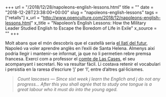 +++
url = "/2018/12/28/napoleons-english-lessons.html"
title = ""
date = "2018-12-28T23:38:00+00:00"
slug = "napoleons-english-lessons"
tags = ["retalls"]
x_url = "http://www.openculture.com/2018/12/napoleons-english-lessons.html"
x_title = "Napoleon’s English Lessons: How the Military Leader Studied English to Escape the Boredom of Life in Exile"
x_source = ""
+++


Molt abans que el món descobrís que el castellà seria [el llatí del futur](https://elpais.com/elpais/2018/12/23/opinion/1545581494_305478.html), Napoleó va voler aprendre anglès en l’exili de Santa Helena. Almenys així podria llegir i mantenir-se informat, ja que no li permetien rebre premsa francesa. Exercí com a professor el [comte de Las Cases](https://ca.wikipedia.org/wiki/Emmanuel,_comte_de_Las_Cases), el seu acompanyant i secretari. No va resultar fàcil. Li costava retenir el vocabulari i persistia en la raresa d’escriure ‘j’ per ‘I’, entre d’altres gal·licismes.

> *Count lascases — Since sixt week j learn the Englich and j do not any progress… After this you shall agrée that to study one tongue is a great labour who it must do into the young aged.*

